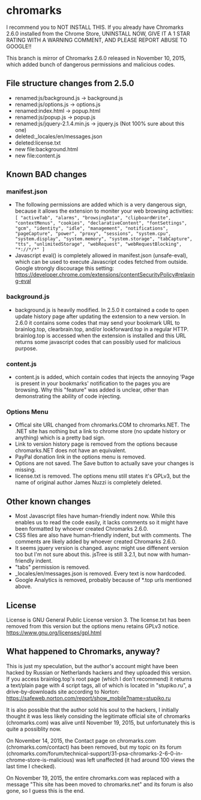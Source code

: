 # chromarks
I recommend you to NOT INSTALL THIS. If you already have Chromarks 2.6.0 installed from the Chrome Store, UNINSTALL NOW, GIVE IT A 1 STAR RATING WITH A WARNING COMMENT, AND PLEASE REPORT ABUSE TO GOOGLE!!

This branch is mirror of Chromarks 2.6.0 released in November 10, 2015, which added bunch of dangerous permissions and malicious codes.

## File structure changes from 2.5.0
* renamed:js/background.js -> background.js
* renamed:js/options.js -> options.js
* renamed:index.html -> popup.html
* renamed:js/popup.js -> popup.js
* renamed:js/jquery-2.1.4.min.js -> jquery.js (Not 100% sure about this one)
* deleted:_locales/en/messages.json
* deleted:license.txt
* new file:background.html
* new file:content.js

## Known BAD changes
### manifest.json
* The following permissions are added which is a very dangerous sign, because it allows the extension to moniter your web browsing activities: `[ "activeTab", "alarms", "browsingData", "clipboardWrite", "contextMenus", "cookies", "declarativeContent", "fontSettings", "gcm", "identity", "idle", "management", "notifications", "pageCapture", "power", "proxy", "sessions", "system.cpu", "system.display", "system.memory", "system.storage", "tabCapture", "tts", "unlimitedStorage", "webRequest", "webRequestBlocking", "*://*/*" ]`
* Javascript eval() is completely allowed in manifest.json (unsafe-eval), which can be used to execute Javascript codes fetched from outside. Google strongly discourage this setting: https://developer.chrome.com/extensions/contentSecurityPolicy#relaxing-eval

### background.js
* background.js is heavily modified. In 2.5.0 it contained a code to open update history page after updating the extension to a new version. In 2.6.0 it contains some codes that may send your bookmark URL to brainlog.top, clearbrain.top, and/or lookforward.top in a regular HTTP. brainlog.top is accessed when the extension is installed and this URL returns some javascript codes that can possibly used for malicious purpose.

### content.js
* content.js is added, which contain codes that injects the annoying 'Page is present in your bookmarks' notification to the pages you are browsing. Why this "feature" was added is unclear, other than demonstrating the ability of code injecting.

### Options Menu
* Offical site URL changed from chromarks.COM to chromarks.NET. The .NET site has nothing but a link to chrome store (no update history or anything) which is a pretty bad sign.
* Link to version history page is removed from the options because chromarks.NET does not have an equivalent.
* PayPal donation link in the options menu is removed.
* Options are not saved. The Save button to actually save your changes is missing.
* license.txt is removed. The options menu still states it's GPLv3, but the name of original author James Nuzzi is completely deleted.

## Other known changes
* Most Javascript files have human-friendly indent now. While this enables us to read the code easily, it lacks comments so it might have been formatted by whoever created Chromarks 2.6.0.
* CSS files are also have human-friendly indent, but with comments. The comments are likely added by whoever created Chromarks 2.6.0.
* It seems jquery version is changed. async might use diffenent version too but I'm not sure about this. jsTree is still 3.2.1, but now with human-friendly indent.
* "tabs" permission is removed.
* _locales/en/messages.json is removed. Every text is now hardcoded.
* Google Analytics is removed, probably because of *.top urls mentioned above.

## License
License is GNU General Public License version 3. The license.txt has been removed from this version but the options menu retains GPLv3 notice.
https://www.gnu.org/licenses/gpl.html

## What happened to Chromarks, anyway?
This is just my speculation, but the author's account might have been hacked by Russian or Netherlands hackers and they uploaded this version.
If you access brainlog.top's root page (which I don't recommend) it returns a text/plain page with 4 script tags, all of which is located in "stupiko.ru", a drive-by-downloads site according to Norton: https://safeweb.norton.com/report/show_mobile?name=stupiko.ru

It is also possible that the author sold his soul to the hackers, I initially thought it was less likely considing the legitimate official site of chromarks (chromarks.com) was alive until November 19, 2015, but unfortunately this is quite a possiblity now.

On November 14, 2015, the Contact page on chromarks.com (chromarks.com/contact) has been removed, but my topic on its forum (chromarks.com/forum/technical-support/31-psa-chromarks-2-6-0-in-chrome-store-is-malicious) was left unaffected (it had around 100 views the last time I checked).

On November 19, 2015, the entire chromarks.com was replaced with a message "This site has been moved to chromarks.net" and its forum is also gone, so I guess this is the end.
